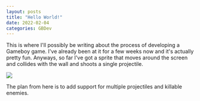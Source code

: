 ```yaml
---
layout: posts
title: "Hello World!"
date: 2022-02-04
categories: GBDev
---
```


This is where I'll possibly be writing about the process of developing a Gameboy game. I've already been at it for a few weeks now and it's actually pretty fun. Anyways, so far I've got a sprite that moves around the screen and collides with the wall and shoots a single projectile. 

![](/blog/fixedarrows.gif)

The plan from here is to add support for multiple projectiles and killable enemies. 